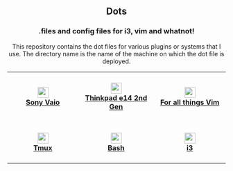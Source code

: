 <h2 align="center">
  Dots
  <br/>
</h2>

<h3 align="center"> .files and config files for i3, vim and whatnot! </h3>

<p align="center">This repository contains the dot files for various plugins or systems that I use. The directory name is the name of the machine on which the dot file is deployed.</span>

<table align = "center">
  <tbody>
    <tr>
      <td width=200px>
        <h4 align="center">
          <a href="/sony-vaio">
            <img height="25" witdth="25" src="https://user-images.githubusercontent.com/4998915/113819701-84f6f900-972e-11eb-921c-d8e99fad6006.png"/>
            <br/>
            Sony Vaio
          </a>
        </h4>
      </td>
      <td width=200px>
        <h4 align="center">
          <a href="/thinkpad-e14-2nd-gen">
            <img height="25" width="25" src="https://user-images.githubusercontent.com/4998915/113819076-a86d7400-972d-11eb-95e2-c54fe124382f.png"/>
            <br/>
            Thinkpad e14 2nd Gen
          </a>
        </h4>
      </td>
      <td width=200px>
        <h4 align="center">
           <a href="/vim">
            <img height="25 width="25" src="https://user-images.githubusercontent.com/4998915/113819343-069a5700-972e-11eb-8120-b41c308da95b.png"/>
            <br/>
            For all things Vim</a>
        </h4>
      </td>
    </tr>
    <tr>
      <td width=200px>
        <h4 align="center">
          <a href="/tmux">
            <img height="25 width="25" src="https://user-images.githubusercontent.com/4998915/117255498-5708ef80-ae67-11eb-8dd4-2c5e1c77c4a3.png"/>
            <br/>
            Tmux
          </a>
        </h4>
      </td>
      <td width=200px>
        <h4 align="center">
          <a href="/bash">
            <img height="25 width="25" src="https://user-images.githubusercontent.com/4998915/117255696-946d7d00-ae67-11eb-8d50-a14b816a3a47.png"/>
            <br/>
            Bash
          </a>
        </h4>
      </td>
      <td width=200px>
        <h4 align="center">
          <a href="/thinkpad-e14-2nd-gen">
            <img height="25 width="25" src="https://user-images.githubusercontent.com/4998915/117256690-9e43b000-ae68-11eb-87e5-6a336a5be5bc.png"/>
            <br/>
            i3
          </a>
        </h4>
      </td>                       
    </tr>
  </tbody>
</table>
